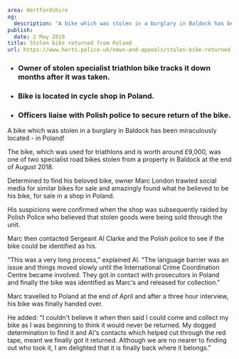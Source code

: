 ```yaml
area: Hertfordshire
og:
  description: "A bike which was stolen in a burglary in Baldock has been miraculously located \u2013 in Poland!"
publish:
  date: 2 May 2019
title: Stolen bike returned from Poland
url: https://www.herts.police.uk/news-and-appeals/stolen-bike-returned-from-poland-0153g
```

* ### Owner of stolen specialist triathlon bike tracks it down months after it was taken.

 * ### Bike is located in cycle shop in Poland.

 * ### Officers liaise with Polish police to secure return of the bike.

A bike which was stolen in a burglary in Baldock has been miraculously located - in Poland!

The bike, which was used for triathlons and is worth around £9,000, was one of two specialist road bikes stolen from a property in Baldock at the end of August 2018.

Determined to find his beloved bike, owner Marc London trawled social media for similar bikes for sale and amazingly found what he believed to be his bike, for sale in a shop in Poland.

His suspicions were confirmed when the shop was subsequently raided by Polish Police who believed that stolen goods were being sold through the unit.

Marc then contacted Sergeant Al Clarke and the Polish police to see if the bike could be identified as his.

"This was a very long process," explained Al. "The language barrier was an issue and things moved slowly until the International Crime Coordination Centre became involved. They got in contact with prosecutors in Poland and finally the bike was identified as Marc's and released for collection."

Marc travelled to Poland at the end of April and after a three hour interview, his bike was finally handed over.

He added: "I couldn't believe it when then said I could come and collect my bike as I was beginning to think it would never be returned. My dogged determination to find it and Al's contacts which helped cut through the red tape, meant we finally got it returned. Although we are no nearer to finding out who took it, I am delighted that it is finally back where it belongs."
